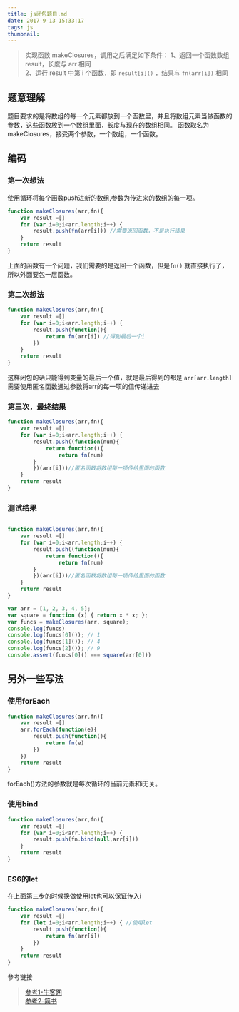 ```yaml
---
title: js闭包题目.md
date: 2017-9-13 15:33:17
tags: js
thumbnail:
---
```

>实现函数 makeClosures，调用之后满足如下条件：
>1、返回一个函数数组 result，长度与 arr 相同 <br>
>2、运行 result 中第 i 个函数，即 `result[i]()` ，结果与 `fn(arr[i])` 相同


## 题意理解
题目要求的是将数组的每一个元素都放到一个函数里，并且将数组元素当做函数的参数，这些函数放到一个数组里面，长度与现在的数组相同。
函数取名为makeClosures，接受两个参数，一个数组，一个函数。


## 编码
### 第一次想法
使用循环将每个函数push进新的数组,参数为传进来的数组的每一项。
```javascript
function makeClosures(arr,fn){
    var result =[]
    for (var i=0;i<arr.length;i++) {
        result.push(fn(arr[i])) //需要返回函数，不是执行结果
    }
    return result
}
```

上面的函数有一个问题，我们需要的是返回一个函数，但是`fn()` 就直接执行了，所以外面要包一层函数。

### 第二次想法

```javascript
function makeClosures(arr,fn){
    var result =[]
    for (var i=0;i<arr.length;i++) {
        result.push(function(){
            return fn(arr[i]) //得到最后一个i
        })
    }
    return result
}
```

这样闭包的话只能得到变量的最后一个值，就是最后得到的都是 `arr[arr.length]` 需要使用匿名函数通过参数将arr的每一项的值传递进去

### 第三次，最终结果

```javascript
function makeClosures(arr,fn){
    var result =[]
    for (var i=0;i<arr.length;i++) {
        result.push((function(num){
            return function(){
                return fn(num)
        }
        })(arr[i]))//匿名函数将数组每一项传给里面的函数
    }
    return result
}
```
### 测试结果

```javascript

function makeClosures(arr,fn){
    var result =[]
    for (var i=0;i<arr.length;i++) {
        result.push((function(num){
            return function(){
                return fn(num)
        }
        })(arr[i]))//匿名函数将数组每一项传给里面的函数
    }
    return result
}

var arr = [1, 2, 3, 4, 5];
var square = function (x) { return x * x; };
var funcs = makeClosures(arr, square); 
console.log(funcs)
console.log(funcs[0]()); // 1
console.log(funcs[1]()); // 4
console.log(funcs[2]()); // 9
console.assert(funcs[0]() === square(arr[0]))
```

## 另外一些写法

### 使用forEach

```javascript
function makeClosures(arr,fn){
    var result =[]
    arr.forEach(function(e){
        result.push(function(){
            return fn(e)
        }) 
    })
    return result
}
```

forEach()方法的参数就是每次循环的当前元素和i无关。

### 使用bind

```javascript
function makeClosures(arr,fn){
    var result =[]
    for (var i=0;i<arr.length;i++) {
        result.push(fn.bind(null,arr[i])) 
    }
    return result
}
```

### ES6的let

在上面第三步的时候换做使用let也可以保证传入i

```javascript
function makeClosures(arr,fn){
    var result =[]
    for (let i=0;i<arr.length;i++) { //使用let
        result.push(function(){
            return fn(arr[i])
        })
    }
    return result
}
```



参考链接
>[参考1-牛客网](https://www.nowcoder.com/questionTerminal/578026cd24e3446bbf27fe565473dc26) <br>
>[参考2-简书](http://www.jianshu.com/p/8dcb306399f0)